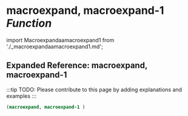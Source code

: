 # **macroexpand, macroexpand-1** *Function*

import Macroexpandaamacroexpand1 from './_macroexpandaamacroexpand1.md';

<Macroexpandaamacroexpand1 />

## Expanded Reference: macroexpand, macroexpand-1

:::tip
TODO: Please contribute to this page by adding explanations and examples
:::

```lisp
(macroexpand, macroexpand-1 )
```
